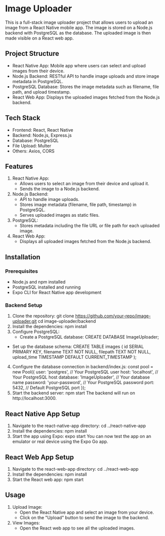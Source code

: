 # Image Uploader 
This is a full-stack image uploader project that allows users to upload an image from a React Native mobile app. The image is stored on a Node.js backend with PostgreSQL as the database. The uploaded image is then made visible on a React web app.

## Project Structure
- React Native App: Mobile app where users can select and upload images from their device.
- Node.js Backend: RESTful API to handle image uploads and store image metadata in PostgreSQL.
- PostgreSQL Database: Stores the image metadata such as filename, file path, and upload timestamp.
- React Web App: Displays the uploaded images fetched from the Node.js backend.

## Tech Stack
- Frontend: React, React Native
- Backend: Node.js, Express.js
- Database: PostgreSQL
- File Upload: Multer
- Others: Axios, CORS

## Features
1. React Native App:
   - Allows users to select an image from their device and upload it.
   - Sends the image to a Node.js backend.
2. Node.js Backend:
   - API to handle image uploads.
   - Stores image metadata (filename, file path, timestamp) in PostgreSQL.
   - Serves uploaded images as static files.
3. PostgreSQL:
   - Stores metadata including the file URL or file path for each uploaded image.
4. React Web App:
   - Displays all uploaded images fetched from the Node.js backend.

## Installation
### Prerequisites
  - Node.js and npm installed
  - PostgreSQL installed and running
  - Expo CLI for React Native app development

### Backend Setup
1. Clone the repository:
   git clone https://github.com/your-repo/image-uploader.git
   cd image-uploader/backend
2. Install the dependencies:
   npm install
3. Configure PostgreSQL:
   - Create a PostgreSQL database:
     CREATE DATABASE ImageUploader;
  - Set up the database schema:
    CREATE TABLE images (
    id SERIAL PRIMARY KEY,
    filename TEXT NOT NULL,
    filepath TEXT NOT NULL,
    upload_time TIMESTAMP DEFAULT CURRENT_TIMESTAMP
    );
4. Configure the database connection in backend/index.js:
    const pool = new Pool({
    user: 'postgres',   // Your PostgreSQL user
    host: 'localhost',  // Your PostgreSQL host
    database: 'ImageUploader',  // Your database name
    password: 'your-password',  // Your PostgreSQL password
    port: 5432,  // Default PostgreSQL port
    });
5. Start the backend server:
   npm start
The backend will run on http://localhost:3000.

## React Native App Setup
1. Navigate to the react-native-app directory:
   cd ../react-native-app
2. Install the dependencies:
   npm install
3. Start the app using Expo:
   expo start
You can now test the app on an emulator or real device using the Expo Go app.

## React Web App Setup
1. Navigate to the react-web-app directory:
   cd ../react-web-app
2. Install the dependencies:
   npm install
3. Start the React web app:
   npm start

## Usage
1. Upload Image:
   - Open the React Native app and select an image from your device.
   - Click on the "Upload" button to send the image to the backend.
2. View Images:
   - Open the React web app to see all the uploaded images.
